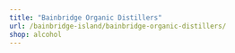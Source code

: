 ```yaml
---
title: "Bainbridge Organic Distillers"
url: /bainbridge-island/bainbridge-organic-distillers/
shop: alcohol
---
```

